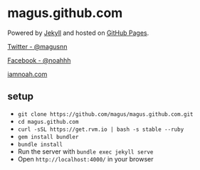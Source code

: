 # magus.github.com
Powered by [Jekyll](http://github.com/mojombo/jekyll) and hosted on [GitHub Pages](http://pages.github.com/).

[Twitter - @magusnn](http://twitter.com/magusnn)

[Facebook - @noahhh](http://facebook.com/noahhh)

[iamnoah.com](http://iamnoah.com)

## setup
- `git clone https://github.com/magus/magus.github.com.git`
- `cd magus.github.com`
- `curl -sSL https://get.rvm.io | bash -s stable --ruby`
- `gem install bundler`
- `bundle install`
- Run the server with `bundle exec jekyll serve`
- Open `http://localhost:4000/` in your browser
